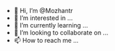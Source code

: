 - 👋 Hi, I’m @Mozhantr
- 👀 I’m interested in ...
- 🌱 I’m currently learning ...
- 💞️ I’m looking to collaborate on ...
- 📫 How to reach me ...

<!---
Mozhantr/Mozhantr is a ✨ special ✨ repository because its `README.md` (this file) appears on your GitHub profile.
You can click the Preview link to take a look at your changes.
--->
